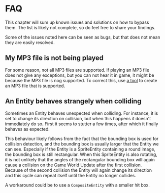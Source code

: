 # FAQ

This chapter will sum up known issues and solutions on how to bypass them. The list is likely not complete, so do feel
free to share your findings.

Some of the issues noted here can be seen as bugs, but that does not mean they are easily resolved.

## My MP3 file is not being played

For some reason, not all MP3 files are supported. If playing an MP3 file does not give any exceptions, but you can not
hear it in game, it might be because the MP3 file is nog supported. To correct this, use
[a tool](https://online-audio-converter.com/) to create an MP3 file that is supported.

## An Entity behaves strangely when colliding

Sometimes an Entity behaves unexpected when colliding. For instance, it is set to change its direction on collision, but
when this happens it doesn't immediately do so. First it seems to stutter a few times, after which it finally behaves as
expected.

This behaviour likely follows from the fact that the bounding box is used for collision detection, and the bounding box
is usually larger that the Entity we can see. Especially if the Entity is a SpriteEntity containing a round image, the
bounding box is still rectangular. When this SpriteEntity is also rotating, it is not unlikely that the angles of the
rectangular bounding box will again cause a collision on the Game World Update after the first collision. Because of the
second collision the Entity will again change its direction and this cycle can repeat itself until the Entity no longer
collides.

A workaround could be to use a `CompositeEntity` with a smaller hit box.

